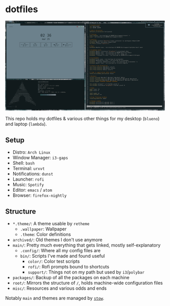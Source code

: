 # dotfiles

<img src="misc/ocean.png">

This repo holds my dotfiles & various other things for my desktop (`blueno`) and laptop (`lambda`).

## Setup

- Distro: `Arch Linux`
- Window Manager: `i3-gaps`
- Shell: `bash`
- Terminal: `urxvt`
- Notifications: `dunst`
- Launcher: `rofi`
- Music: `Spotify`
- Editor: `emacs` / `atom`
- Browser: `firefox-nightly`


## Structure

- `*.theme/`: A theme usable by `retheme`
  - `.wallpaper`: Wallpaper
  - `.theme`: Color definitions
- `archived/`: Old themes I don't use anymore
- `main/`: Pretty much everything that gets linked, mostly self-explanatory
  - `.config/`: Where all my config files are
  - `bin/`: Scripts I've made and found useful
    - `color/`: Color test scripts
    - `rofi/`: Rofi prompts bound to shortcuts
    - `support/`: Things not on my path but used by `i3`/`polybar`
- `packages/`: Backup of all the packages on each machine
- `root/`: Mirrors the structure of `/`, holds machine-wide configuration files
- `misc/`: Resources and various odds and ends

Notably `main` and themes are managed by [`stow`](https://www.gnu.org/software/stow/).
